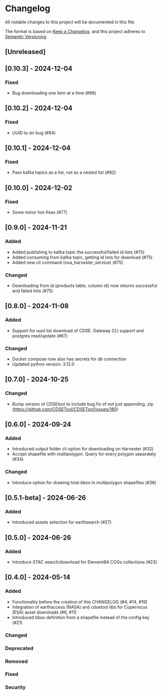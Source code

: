 # Changelog

All notable changes to this project will be documented in this file.

The format is based on [Keep a Changelog](https://keepachangelog.com/en/1.1.0/),
and this project adheres to [Semantic Versioning](https://semver.org/spec/v2.0.0.html).

## [Unreleased]
## [0.10.3] - 2024-12-04
### Fixed
- Bug downloading one item at a time (#86)

## [0.10.2] - 2024-12-04
### Fixed
- UUID to str bug (#84)

## [0.10.1] - 2024-12-04
### Fixed
- Pass kafka topics as a list, not as a nested list (#82)

## [0.10.0] - 2024-12-02
### Fixed
- Some minor hot-fixes (#77)

## [0.9.0] - 2024-11-21
### Added
- Added publishing to kafka topic the successful/failed id lists (#75)
- Added consuming from kafka topic, getting id lists for download (#75)
- Added new cli command (noa_harvester_service) (#75)

### Changed
- Downloading from id (products table, column id) now returns successful and failed lists (#75)

## [0.8.0] - 2024-11-08
### Added
- Support for uuid list download of CDSE. Gateway CLI support and postgres read/update (#67)
### Changed
- Docker compose now also has secrets for db connection
- Updated python version: 3.12.0

## [0.7.0] - 2024-10-25
### Changed
- Bump version of CDSEtool to include bug fix of not just appending .zip (https://github.com/CDSETool/CDSETool/issues/180)

## [0.6.0] - 2024-09-24
### Added
- Introduced output folder cli option for downloading on Harvester (#32)
- Accept shapefile with multipolygon. Query for every polygon separately (#34)
### Changed
- Introduce option for drawing total bbox in multipolygon shapefiles (#36)

## [0.5.1-beta] - 2024-06-26
### Added
- Introduced assets selection for earthsearch (#27)

## [0.5.0] - 2024-06-26
### Added
- Introduce STAC search/download for Element84 COGs collections (#23)

## [0.4.0] - 2024-05-14
### Added
- Functionality before the creation of this CHANGELOG (#4, #14, #19)
- Integration of earthaccess (NASA) and cdsetool libs for Copernicus (ESA) asset downloads (#6, #11)
- Introduced bbox definition from a shapefile instead of the config key (#21)

### Changed
### Deprecated
### Removed
### Fixed
### Security